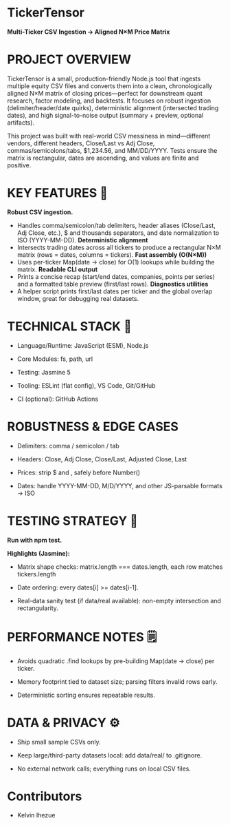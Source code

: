 # TickerTensor
**Multi-Ticker CSV Ingestion → Aligned N×M Price Matrix**

# PROJECT OVERVIEW
TickerTensor is a small, production-friendly Node.js tool that ingests multiple equity CSV files and converts them into a clean, chronologically aligned N×M matrix of closing prices—perfect for downstream quant research, factor modeling, and backtests. It focuses on robust ingestion (delimiter/header/date quirks), deterministic alignment (intersected trading dates), and high signal-to-noise output (summary + preview, optional artifacts).

This project was built with real-world CSV messiness in mind—different vendors, different headers, Close/Last vs Adj Close, commas/semicolons/tabs, $1,234.56, and MM/DD/YYYY. Tests ensure the matrix is rectangular, dates are ascending, and values are finite and positive.

# KEY FEATURES 🔑
**Robust CSV ingestion.**
- Handles comma/semicolon/tab delimiters, header aliases (Close/Last, Adj Close, etc.), $ and thousands separators, and date normalization to ISO (YYYY-MM-DD).
**Deterministic alignment**
- Intersects trading dates across all tickers to produce a rectangular N×M matrix (rows = dates, columns = tickers).
**Fast assembly (O(N×M))**
- Uses per-ticker Map(date → close) for O(1) lookups while building the matrix.
**Readable CLI output**
- Prints a concise recap (start/end dates, companies, points per series) and a formatted table preview (first/last rows).
**Diagnostics utilities**
- A helper script prints first/last dates per ticker and the global overlap window, great for debugging real datasets.


# TECHNICAL STACK 🧱
- Language/Runtime: JavaScript (ESM), Node.js

- Core Modules: fs, path, url

- Testing: Jasmine 5

- Tooling: ESLint (flat config), VS Code, Git/GitHub

- CI (optional): GitHub Actions

# ROBUSTNESS & EDGE CASES
- Delimiters: comma / semicolon / tab

- Headers: Close, Adj Close, Close/Last, Adjusted Close, Last

- Prices: strip $ and , safely before Number()

- Dates: handle YYYY-MM-DD, M/D/YYYY, and other JS-parsable formats → ISO


# TESTING STRATEGY 🧪
**Run with npm test.**

**Highlights (Jasmine):**

- Matrix shape checks: matrix.length === dates.length, each row matches tickers.length

- Date ordering: every dates[i] >= dates[i-1].

- Real-data sanity test (if data/real available): non-empty intersection and rectangularity.


# PERFORMANCE NOTES 🗒️

- Avoids quadratic .find lookups by pre-building Map(date → close) per ticker.

- Memory footprint tied to dataset size; parsing filters invalid rows early.

- Deterministic sorting ensures repeatable results.


# DATA & PRIVACY ⚙️

- Ship small sample CSVs only.

- Keep large/third-party datasets local: add data/real/ to .gitignore.

- No external network calls; everything runs on local CSV files.


# Contributors 
- Kelvin Ihezue

